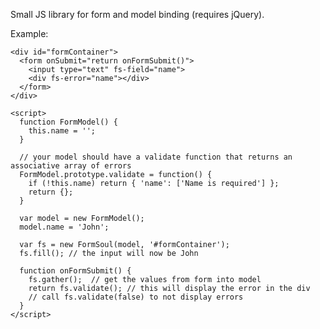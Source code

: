 Small JS library for form and model binding (requires jQuery).

Example:

    <div id="formContainer">
      <form onSubmit="return onFormSubmit()">
        <input type="text" fs-field="name">
        <div fs-error="name"></div>
      </form>
    </div>

    <script>
      function FormModel() {
        this.name = '';
      }

      // your model should have a validate function that returns an associative array of errors
      FormModel.prototype.validate = function() {
        if (!this.name) return { 'name': ['Name is required'] };
        return {};
      }

      var model = new FormModel();
      model.name = 'John';

      var fs = new FormSoul(model, '#formContainer');
      fs.fill(); // the input will now be John

      function onFormSubmit() {
        fs.gather();  // get the values from form into model
        return fs.validate(); // this will display the error in the div
        // call fs.validate(false) to not display errors
      }
    </script>
